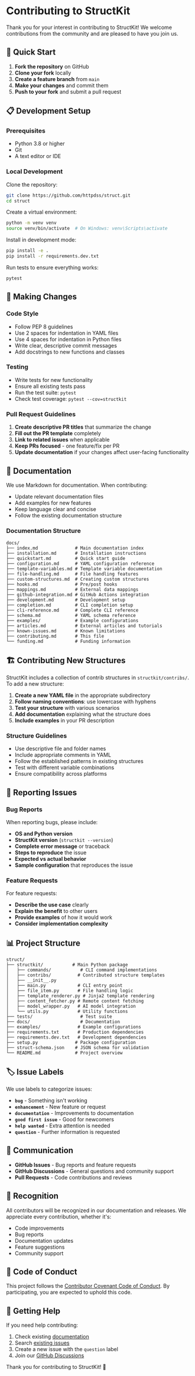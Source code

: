 # Contributing to StructKit

Thank you for your interest in contributing to StructKit! We welcome contributions from the community and are pleased to have you join us.

## 🚀 Quick Start

1. **Fork the repository** on GitHub
2. **Clone your fork** locally
3. **Create a feature branch** from `main`
4. **Make your changes** and commit them
5. **Push to your fork** and submit a pull request

## 📋 Development Setup

### Prerequisites

- Python 3.8 or higher
- Git
- A text editor or IDE

### Local Development

Clone the repository:

```bash
git clone https://github.com/httpdss/struct.git
cd struct
```

Create a virtual environment:

```bash
python -m venv venv
source venv/bin/activate  # On Windows: venv\Scripts\activate
```

Install in development mode:

```bash
pip install -e .
pip install -r requirements.dev.txt
```

Run tests to ensure everything works:

```bash
pytest
```

## 🔧 Making Changes

### Code Style

- Follow PEP 8 guidelines
- Use 2 spaces for indentation in YAML files
- Use 4 spaces for indentation in Python files
- Write clear, descriptive commit messages
- Add docstrings to new functions and classes

### Testing

- Write tests for new functionality
- Ensure all existing tests pass
- Run the test suite: `pytest`
- Check test coverage: `pytest --cov=structkit`

### Pull Request Guidelines

1. **Create descriptive PR titles** that summarize the change
2. **Fill out the PR template** completely
3. **Link to related issues** when applicable
4. **Keep PRs focused** - one feature/fix per PR
5. **Update documentation** if your changes affect user-facing functionality

## 📝 Documentation

We use Markdown for documentation. When contributing:

- Update relevant documentation files
- Add examples for new features
- Keep language clear and concise
- Follow the existing documentation structure

### Documentation Structure

```text
docs/
├── index.md              # Main documentation index
├── installation.md       # Installation instructions
├── quickstart.md         # Quick start guide
├── configuration.md      # YAML configuration reference
├── template-variables.md # Template variable documentation
├── file-handling.md      # File handling features
├── custom-structures.md  # Creating custom structures
├── hooks.md              # Pre/post hooks
├── mappings.md           # External data mappings
├── github-integration.md # GitHub Actions integration
├── development.md        # Development setup
├── completion.md         # CLI completion setup
├── cli-reference.md      # Complete CLI reference
├── schema.md             # YAML schema reference
├── examples/             # Example configurations
├── articles.md           # External articles and tutorials
├── known-issues.md       # Known limitations
├── contributing.md       # This file
└── funding.md            # Funding information
```

## 🏗️ Contributing New Structures

StructKit includes a collection of contrib structures in `structkit/contribs/`. To add a new structure:

1. **Create a new YAML file** in the appropriate subdirectory
2. **Follow naming conventions**: use lowercase with hyphens
3. **Test your structure** with various scenarios
4. **Add documentation** explaining what the structure does
5. **Include examples** in your PR description

### Structure Guidelines

- Use descriptive file and folder names
- Include appropriate comments in YAML
- Follow the established patterns in existing structures
- Test with different variable combinations
- Ensure compatibility across platforms

## 🐛 Reporting Issues

### Bug Reports

When reporting bugs, please include:

- **OS and Python version**
- **StructKit version** (`structkit --version`)
- **Complete error message** or traceback
- **Steps to reproduce** the issue
- **Expected vs actual behavior**
- **Sample configuration** that reproduces the issue

### Feature Requests

For feature requests:

- **Describe the use case** clearly
- **Explain the benefit** to other users
- **Provide examples** of how it would work
- **Consider implementation complexity**

## 📊 Project Structure

```text
struct/
├── structkit/           # Main Python package
│   ├── commands/           # CLI command implementations
│   ├── contribs/          # Contributed structure templates
│   ├── __init__.py
│   ├── main.py            # CLI entry point
│   ├── file_item.py       # File handling logic
│   ├── template_renderer.py # Jinja2 template rendering
│   ├── content_fetcher.py # Remote content fetching
│   ├── model_wrapper.py   # AI model integration
│   └── utils.py           # Utility functions
├── tests/                  # Test suite
├── docs/                   # Documentation
├── examples/              # Example configurations
├── requirements.txt       # Production dependencies
├── requirements.dev.txt   # Development dependencies
├── setup.py              # Package configuration
├── struct-schema.json    # JSON schema for validation
└── README.md             # Project overview
```

## 🏷️ Issue Labels

We use labels to categorize issues:

- **`bug`** - Something isn't working
- **`enhancement`** - New feature or request
- **`documentation`** - Improvements to documentation
- **`good first issue`** - Good for newcomers
- **`help wanted`** - Extra attention is needed
- **`question`** - Further information is requested

## 💬 Communication

- **GitHub Issues** - Bug reports and feature requests
- **GitHub Discussions** - General questions and community support
- **Pull Requests** - Code contributions and reviews

## 🙏 Recognition

All contributors will be recognized in our documentation and releases. We appreciate every contribution, whether it's:

- Code improvements
- Bug reports
- Documentation updates
- Feature suggestions
- Community support

## 📜 Code of Conduct

This project follows the [Contributor Covenant Code of Conduct](https://www.contributor-covenant.org/version/2/1/code_of_conduct/). By participating, you are expected to uphold this code.

## 🤝 Getting Help

If you need help contributing:

1. Check existing [documentation](index.md)
2. Search [existing issues](https://github.com/httpdss/structkit/issues)
3. Create a new issue with the `question` label
4. Join our [GitHub Discussions](https://github.com/httpdss/structkit/discussions)

Thank you for contributing to StructKit! 🎉
